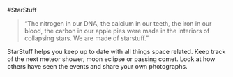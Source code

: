 #StarStuff
>“The nitrogen in our DNA, the calcium in our teeth, the iron in our blood, the carbon in our apple pies were made in the interiors of collapsing stars. We are made of starstuff.” 

StarStuff helps you keep up to date with all things space related. Keep track of the next meteor shower, moon eclipse or passing comet. Look at how others have seen the events and share your own photographs.